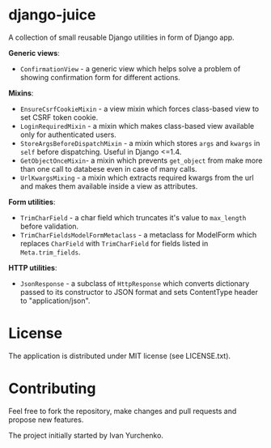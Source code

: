 django-juice
============

A collection of small reusable Django utilities in form of Django app.

**Generic views**:
* `ConfirmationView` - a generic view which helps solve a problem of showing
confirmation form for different actions.

**Mixins**:
* `EnsureCsrfCookieMixin` - a view mixin which forces class-based view to set
CSRF token cookie.
* `LoginRequiredMixin` - a mixin which makes class-based view available only
for authenticated users.
* `StoreArgsBeforeDispatchMixin` - a mixin which stores `args` and `kwargs` in
`self` before dispatching. Useful in Django <=1.4.
* `GetObjectOnceMixin`- a mixin which prevents `get_object` from make more than
one call to databese even in case of many calls.
* `UrlKwargsMixing` - a mixin which extracts required kwargs from the url and
makes them available inside a view as attributes.

**Form utilities**:
* `TrimCharField` - a char field which truncates it's value to `max_length`
before validation.
* `TrimCharFieldsModelFormMetaclass` - a metaclass for ModelForm which
replaces `CharField` with `TrimCharField` for fields listed in `Meta.trim_fields`.

**HTTP utilities**:
* `JsonResponse` - a subclass of `HttpResponse` which converts dictionary passed
to its constructor to JSON format and sets ContentType header to
"application/json".

License
=======
The application is distributed under MIT license (see LICENSE.txt).

Contributing
============

Feel free to fork the repository, make changes and pull requests and propose
new features.

The project initially started by Ivan Yurchenko.
